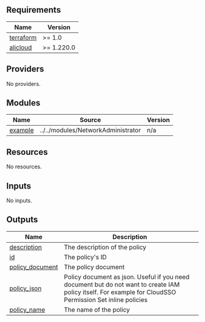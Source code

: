 <!-- 在根目录下运行命令 README.md updated successfully，可将所有信息自动填充 -->
<!-- BEGIN_TF_DOCS -->
## Requirements

| Name | Version |
|------|---------|
| <a name="requirement_terraform"></a> [terraform](#requirement\_terraform) | >= 1.0 |
| <a name="requirement_alicloud"></a> [alicloud](#requirement\_alicloud) | >= 1.220.0 |

## Providers

No providers.

## Modules

| Name | Source | Version |
|------|--------|---------|
| <a name="module_example"></a> [example](#module\_example) | ../../modules/NetworkAdministrator | n/a |

## Resources

No resources.

## Inputs

No inputs.

## Outputs

| Name | Description |
|------|-------------|
| <a name="output_description"></a> [description](#output\_description) | The description of the policy |
| <a name="output_id"></a> [id](#output\_id) | The policy's ID |
| <a name="output_policy_document"></a> [policy\_document](#output\_policy\_document) | The policy document |
| <a name="output_policy_json"></a> [policy\_json](#output\_policy\_json) | Policy document as json. Useful if you need document but do not want to create IAM policy itself. For example for CloudSSO Permission Set inline policies |
| <a name="output_policy_name"></a> [policy\_name](#output\_policy\_name) | The name of the policy |
<!-- END_TF_DOCS -->
